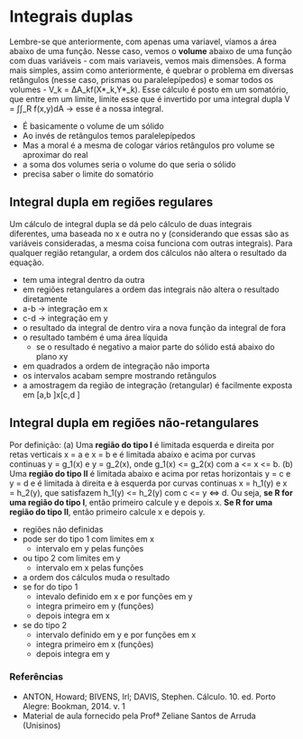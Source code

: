 # Integrais duplas
Lembre-se que anteriormente, com apenas uma variavel, víamos a área abaixo de uma função. Nesse caso, vemos o **volume** abaixo de uma função com duas variáveis - com mais variaveis, vemos mais dimensões.
A forma mais simples, assim como anteriormente, é quebrar o problema em diversas retângulos (nesse caso, prismas ou paralelepípedos) e somar todos os volumes - V_k = ΔA_kf(X*_k,Y*_k).
Esse cálculo é posto em um somatório, que entre em um limite, limite esse que é invertido por uma integral dupla
V = ∫∫_R f(x,y)dA -> esse é a nossa integral.

- É basicamente o volume de um sólido
- Ao invés de retângulos temos paralelepípedos
- Mas a moral é a mesma de cologar vários retângulos pro volume se aproximar do real
- a soma dos volumes seria o volume do que seria o sólido
- precisa saber o limite do somatório

## Integral dupla em regiões regulares
Um cálculo de integral dupla se dá pelo cálculo de duas integrais diferentes, uma baseada no x e outra no y (considerando que essas são as variáveis consideradas, a mesma coisa funciona com outras integrais).
Para qualquer região retangular, a ordem dos cálculos não altera o resultado da equação.

- tem uma integral dentro da outra
- em regiões retangulares a ordem das integrais não altera o resultado diretamente
- a-b -> integração em x
- c-d -> integração em y
- o resultado da integral de dentro vira a nova função da integral de fora
- o resultado também é uma área líquida
    - se o resultado é negativo a maior parte do sólido está abaixo do plano xy
- em quadrados a ordem de integração não importa
- os intervalos acabam sempre mostrando retângulos
- a amostragem da região de integração (retangular) é facilmente exposta em [a,b ]x[c,d ]

## Integral dupla em regiões não-retangulares
Por definição:
(a) Uma **região do tipo I** é limitada esquerda e direita por retas verticais x = a e x = b e é limitada abaixo e acima por curvas continuas y = g_1(x) e y = g_2(x), onde g_1(x) <= g_2(x) com a <= x <= b.
(b) Uma **região do tipo II** é limitada abaixo e acima por retas horizontais y = c e y = d e é limitada à direita e à esquerda por curvas continuas x = h_1(y) e x = h_2(y), que satisfazem h_1(y) <= h_2(y) com c <= y <=> d.
Ou seja, **se R for uma região do tipo I**, então primeiro calcule y e depois x.
**Se R for uma região do tipo II**, então primeiro calcule x e depois y.


- regiões não definidas
- pode ser do tipo 1 com limites em x
    - intervalo em y pelas funções
- ou tipo 2 com limites em y
    - intervalo em x pelas funções
- a ordem dos cálculos muda o resultado
- se for do tipo 1
    - intevalo definido em x e por funções em y
    - integra primeiro em y (funções)
    - depois integra em x
- se do tipo 2
    - intervalo definido em y e por funções em x
    - integra primeiro em x (funções)
    - depois integra em y


### Referências
- ANTON, Howard; BIVENS, Irl; DAVIS, Stephen. Cálculo. 10. ed. Porto Alegre: Bookman, 2014. v. 1
- Material de aula fornecido pela Profª Zeliane Santos de Arruda (Unisinos)